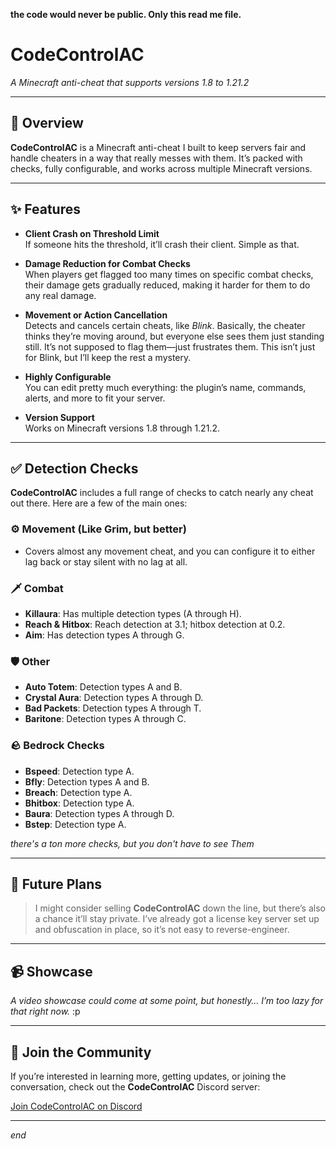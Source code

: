 **the code would never be public. Only this read me file.**


# **CodeControlAC**  
*A Minecraft anti-cheat that supports versions 1.8 to 1.21.2*

---

## 📌 Overview

**CodeControlAC** is a Minecraft anti-cheat I built to keep servers fair and handle cheaters in a way that really messes with them. It’s packed with checks, fully configurable, and works across multiple Minecraft versions.

---

## ✨ Features

- **Client Crash on Threshold Limit**  
  If someone hits the threshold, it’ll crash their client. Simple as that.

- **Damage Reduction for Combat Checks**  
  When players get flagged too many times on specific combat checks, their damage gets gradually reduced, making it harder for them to do any real damage.

- **Movement or Action Cancellation**  
  Detects and cancels certain cheats, like *Blink*. Basically, the cheater thinks they’re moving around, but everyone else sees them just standing still. It’s not supposed to flag them—just frustrates them. This isn’t just for Blink, but I’ll keep the rest a mystery.

- **Highly Configurable**  
  You can edit pretty much everything: the plugin’s name, commands, alerts, and more to fit your server.

- **Version Support**  
  Works on Minecraft versions 1.8 through 1.21.2.

---

## ✅ Detection Checks

**CodeControlAC** includes a full range of checks to catch nearly any cheat out there. Here are a few of the main ones:

### ⚙️ Movement (Like Grim, but better)
- Covers almost any movement cheat, and you can configure it to either lag back or stay silent with no lag at all.

### 🗡 Combat
- **Killaura**: Has multiple detection types (A through H).
- **Reach & Hitbox**: Reach detection at 3.1; hitbox detection at 0.2.
- **Aim**: Has detection types A through G.

### 🛡 Other
- **Auto Totem**: Detection types A and B.
- **Crystal Aura**: Detection types A through D.
- **Bad Packets**: Detection types A through T.
- **Baritone**: Detection types A through C.

### 🪨 Bedrock Checks
- **Bspeed**: Detection type A.
- **Bfly**: Detection types A and B.
- **Breach**: Detection type A.
- **Bhitbox**: Detection type A.
- **Baura**: Detection types A through D.
- **Bstep**: Detection type A.

*there's a ton more checks, but you don't have to see Them*

---

## 📅 Future Plans

> I might consider selling **CodeControlAC** down the line, but there’s also a chance it’ll stay private. I’ve already got a license key server set up and obfuscation in place, so it’s not easy to reverse-engineer.

---

## 📹 Showcase

*A video showcase could come at some point, but honestly… I’m too lazy for that right now.* :p

---

## 📣 Join the Community

If you’re interested in learning more, getting updates, or joining the conversation, check out the **CodeControlAC** Discord server:

[Join CodeControlAC on Discord](https://discord.gg/WdPEVwpptS)

---

*end*
